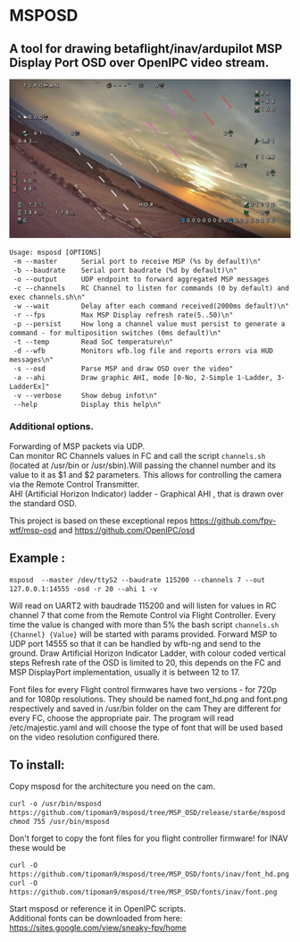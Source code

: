  # MSPOSD
## A tool for drawing betaflight/inav/ardupilot MSP Display Port OSD over OpenIPC video stream.

[![Video sample](pics/AHI_OSD.png)](https://www.youtube.com/watch?v=4907k5c7b4U)

```
Usage: msposd [OPTIONS]
 -m --master      Serial port to receive MSP (%s by default)\n"
 -b --baudrate    Serial port baudrate (%d by default)\n"
 -o --output	  UDP endpoint to forward aggregated MSP messages
 -c --channels    RC Channel to listen for commands (0 by default) and exec channels.sh\n"
 -w --wait        Delay after each command received(2000ms default)\n"
 -r --fps         Max MSP Display refresh rate(5..50)\n"
 -p --persist     How long a channel value must persist to generate a command - for multiposition switches (0ms default)\n"
 -t --temp        Read SoC temperature\n"
 -d --wfb         Monitors wfb.log file and reports errors via HUD messages\n"
 -s --osd         Parse MSP and draw OSD over the video"
 -a --ahi         Draw graphic AHI, mode [0-No, 2-Simple 1-Ladder, 3-LadderEx]"
 -v --verbose     Show debug infot\n"	       
 --help           Display this help\n"
```

### Additional options.
Forwarding of MSP packets via UDP.  
Can monitor RC Channels values in FC and call the script `channels.sh` (located at /usr/bin or /usr/sbin).Will passing the channel number and its value to it as $1 and $2 parameters. This allows for controlling the camera via the Remote Control Transmitter.  
AHI (Artificial Horizon Indicator) ladder - Graphical AHI , that is drawn over the standard OSD.  

This project is based on these exceptional repos https://github.com/fpv-wtf/msp-osd and https://github.com/OpenIPC/osd

## Example :

```
msposd  --master /dev/ttyS2 --baudrate 115200 --channels 7 --out 127.0.0.1:14555 -osd -r 20 --ahi 1 -v
```
Will read on  UART2 with baudrade 115200 and will listen for values in RC channel 7 that come from the Remote Control via Flight Controller.
Every time the value is changed with more than 5% the bash script ```channels.sh {Channel} {Value}``` will be started with params provided.
Forward MSP to UDP port 14555 so that it can be handled by wfb-ng and send to the ground.
Draw Artificial Horizon Indicator Ladder, with colour coded vertical steps
Refresh rate of the OSD is limited to 20, this depends on the FC and MSP DisplayPort implementation, usually it is between 12 to 17.

Font files for every Flight control firmwares have two versions - for 720p and for 1080p resolutions. They should be named font_hd.png and font.png respectively and saved in /usr/bin folder on the cam
They are different for every FC, choose the appropriate pair.
The program will read /etc/majestic.yaml and will choose the type of font that will be used based on the video resolution configured there.

## To install:
Copy msposd for the architecture you need on the cam.  
```
curl -o /usr/bin/msposd https://github.com/tipoman9/msposd/tree/MSP_OSD/release/star6e/msposd
chmod 755 /usr/bin/msposd
```
Don't forget to copy the font files for you flight controller firmware!
for INAV these would be
```
curl -O https://github.com/tipoman9/msposd/tree/MSP_OSD/fonts/inav/font_hd.png
curl -O https://github.com/tipoman9/msposd/tree/MSP_OSD/fonts/inav/font.png
```
Start msposd or reference it in OpenIPC scripts.  
Additional fonts can be downloaded from here: https://sites.google.com/view/sneaky-fpv/home 

